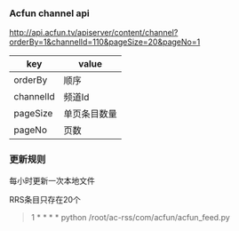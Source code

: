 ### Acfun channel api

http://api.acfun.tv/apiserver/content/channel?orderBy=1&channelId=110&pageSize=20&pageNo=1

key			|value
------------|------
orderBy		|顺序
channelId	|频道Id
pageSize	|单页条目数量
pageNo		|页数

### 更新规则

每小时更新一次本地文件

RRS条目只存在20个

> 1 * * * * python /root/ac-rss/com/acfun/acfun_feed.py